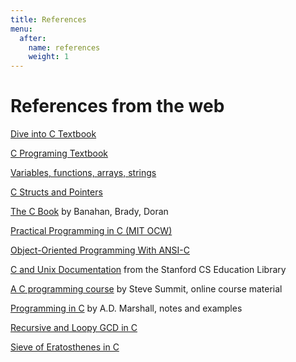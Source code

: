 ```yaml
---
title: References
menu:
  after:
    name: references
    weight: 1
---
```


# References from the web

[Dive into C Textbook](https://diveintosystems.org/book/C1-C_intro/index.html)


[C Programing Textbook](https://icarus.cs.weber.edu/~dab/cs1410/textbook/basics.html)

[Variables, functions, arrays, strings](https://www.cs.swarthmore.edu/~newhall/cs31/resources/C-intro.php)

[C Structs and Pointers](https://www.cs.swarthmore.edu/~newhall/cs31/resources/C-structs_pointers.php)

[The C Book](http://publications.gbdirect.co.uk/c_book/) by Banahan, Brady, Doran

[Practical Programming in C (MIT OCW)](https://ocw.mit.edu/courses/6-087-practical-programming-in-c-january-iap-2010/pages/lecture-notes/)

[Object-Oriented Programming With ANSI-C](https://www.cs.rit.edu/~ats/books/ooc.pdf)

[C and Unix Documentation](http://cslibrary.stanford.edu/) from the Stanford CS Education Library


[A C programming course](https://www.eskimo.com/~scs/cclass/notes/top.html) by Steve Summit, online course material

[Programming in C](https://users.cs.cf.ac.uk/Dave.Marshall/C/CE.html) by A.D. Marshall, notes and examples


[Recursive and Loopy GCD in C](https://www.andreinc.net/2010/12/12/binary-gcd-steins-algorithm-in-c)

[Sieve of Eratosthenes in C](https://www.andreinc.net/2010/12/12/sieve-of-eratosthenes-finding-all-prime-numbers-up-to-a-specific-integer)

